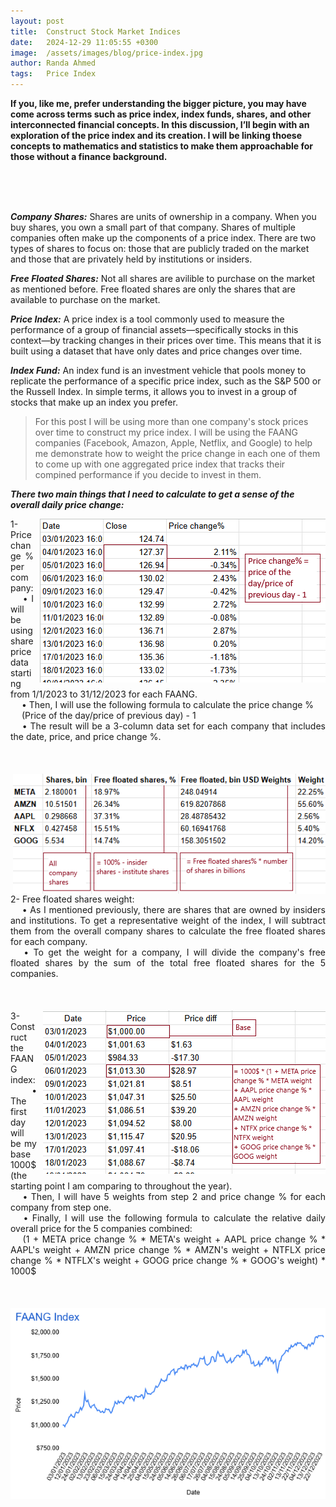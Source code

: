 ```yaml
---
layout: post
title:  Construct Stock Market Indices
date:   2024-12-29 11:05:55 +0300
image:  /assets/images/blog/price-index.jpg
author: Randa Ahmed
tags:   Price Index
---
```


**If you, like me, prefer understanding the bigger picture, you may have come across terms such as price index, index funds, shares, and other interconnected financial concepts. In this discussion, I’ll begin with an exploration of the price index and its creation. I will be linking thoese concepts to mathematics and statistics to make them approachable for those without a finance background.**

<br><br><br>

***Company Shares:*** Shares are units of ownership in a company. When you buy shares, you own a small part of that company. Shares of multiple companies often make up the components of a price index. There are two types of shares to focus on: those that are publicly traded on the market and those that are privately held by institutions or insiders. 

***Free Floated Shares:*** Not all shares are avilible to purchase on the market as mentioned before. Free floated shares are only the shares that are available to purchase on the market. 

***Price Index:*** A price index is a tool commonly used to measure the performance of a group of financial assets—specifically stocks in this context—by tracking changes in their prices over time. This means that it is built using a dataset that have only dates and price changes over time. 

***Index Fund:*** An index fund is an investment vehicle that pools money to replicate the performance of a specific price index, such as the S&P 500 or the Russell Index. In simple terms, it allows you to invest in a group of stocks that make up an index you prefer. 

> For this post I will be using more than one company's stock prices over time to construct my price index. I will be using the FAANG companies (Facebook, Amazon, Apple, Netflix, and Google) to help me demonstrate how to weight the price change in each one of them to come up with one aggregated price index that tracks their compined performance if you decide to invest in them. 

***There two main things that I need to calculate to get a sense of the overall daily price change:***

<style>
  .content-block {
    text-align: justify;
    overflow: hidden; /* Ensures the floated image does not break the layout */
    margin-bottom: 20px; /* Adds consistent spacing between blocks */
  }
  
  .content-block img {
    float: right;
    margin-left: 10px;
    max-width: 500px; /* Increase the maximum width of the image */
    height: auto; /* Maintain aspect ratio */
  }
</style>

<p class="content-block">
  <img src="/assets/images/blog/price-change.jpg" alt="price change %">
  1- Price change % per company:
  <br>
  &emsp; • I will be using share price data starting from 1/1/2023 to 31/12/2023 for each FAANG.
  <br>
  &emsp; • Then, I will use the following formula to calculate the price change %
  <br>
  &emsp; (Price of the day/price of previous day) - 1
  <br>
  &emsp; • The result will be a 3-column data set for each company that includes the date, price, and price change %.
</p>

<br>
<p class="content-block">
  <img src="/assets/images/blog/shares.jpg" alt="Additional image description">
  2- Free floated shares weight:
  <br>
  &emsp; • As I mentioned previously, there are shares that are owned by insiders and institutions. To get a representative weight of the index, I will subtract them from the overall company shares to calculate the free floated shares for each company.
  <br>
  &emsp; • To get the weight for a company, I will divide the company's free floated shares by the sum of the total free floated shares for the 5 companies.
</p>


<br>
<p class="content-block">
  <img src="/assets/images/blog/index-calc.jpg" alt="price change %">
  3- Construct the FAANG index:
  <br>
  &emsp; • The first day will be my base 1000$ (the starting point I am comparing to throughout the year).  
  <br>
  &emsp; • Then, I will have 5 weights from step 2 and price change % for each company from step one.
  <br>
  &emsp; • Finally, I will use the following formula to calculate the relative daily overall price for the 5 companies combined: 
  <br>
  &emsp; (1 + META price change % * META's weight + AAPL price change % * AAPL's weight + AMZN price change % * AMZN's weight + NTFLX price change % * NTFLX's weight + GOOG price change % * GOOG's weight) * 1000$
</p>

<!-- <p style="text-align: justify;">
  3- Construct the FAANG index:
  <br>
  &emsp; • The first day will be my base 1000$ (the starting point I am comparing to throughout the year).  
  <br>
  &emsp; • Then, for each company I will have 5 weights from step 2 and price change % from step one.
  <br>
  &emsp; • Finally, I will use the following formula to calculate the relative daily overall price for the 5 companies combined: 
  <br>
  &emsp; (1 + META price change % * META's weight + AAPL price change % * AAPL's weight + AMZN price change % * AMZN's weight + NTFLX price change % * NTFLX's weight + GOOG price change % * GOOG's weight) * 1000$
  <br>
<br>
</p> -->

<br>
<p style="text-align: center;">
  <img src="/assets/images/blog/price-index-full-size.jpg" alt="Additional image description">
</p>
